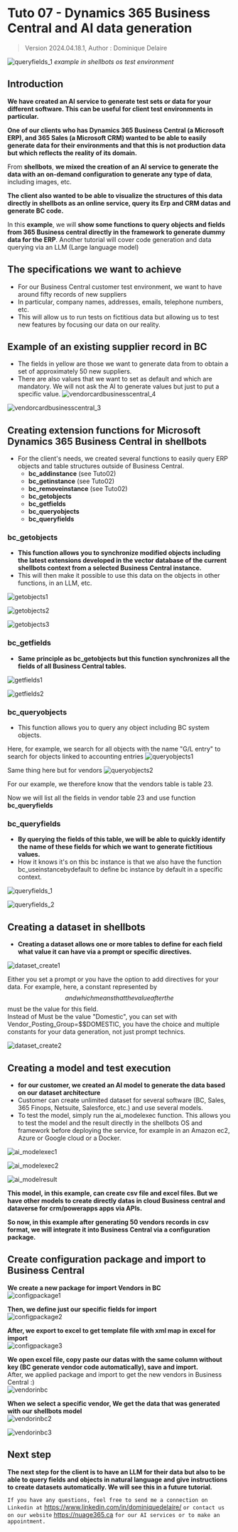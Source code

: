 # Tuto 07 - Dynamics 365 Business Central and AI data generation
> Version 2024.04.18.1, Author : Dominique Delaire

![queryfields_1](https://github.com/nuage365/Shellbots.ai/assets/102873102/a1ee4edf-7ed2-446e-903a-00555e8ecf0f)
*example in shellbots os test environment*

## Introduction
**We have created an AI service to generate test sets or data for your different software. This can be useful for client test environments in particular.**

**One of our clients who has Dynamics 365 Business Central (a Microsoft ERP), and 365 Sales (a Microsoft CRM) wanted to be able to easily generate data for their environments and that this is not production data but which reflects the reality of its domain.**   

From **shellbots**, **we mixed the creation of an AI service to generate the data with an on-demand configuration to generate any type of data**, including images, etc.

**The client also wanted to be able to visualize the structures of this data directly in shellbots as an online service, query its Erp and CRM datas and generate BC code.**

In this **example**, we will **show some functions to query objects and fields from 365 Business central directly in the framework to generate dummy data for the ERP**.
Another tutorial will cover code generation and data querying via an LLM (Large language model)

## The specifications we want to achieve 
* For our Business Central customer test environment, we want to have around fifty records of new suppliers
* In particular, company names, addresses, emails, telephone numbers, etc.
* This will allow us to run tests on fictitious data but allowing us to test new features by focusing our data on our reality.

## Example of an existing supplier record in BC
- The fields in yellow are those we want to generate data from to obtain a set of approximately 50 new suppliers.
- There are also values ​​that we want to set as default and which are mandatory. We will not ask the AI ​​to generate values ​​but just to put a specific value.
![vendorcardbusinesscentral_4](https://github.com/nuage365/Shellbots.ai/assets/102873102/a267e7cf-8900-4578-b95e-858f9dc3d3a8)

![vendorcardbusinesscentral_3](https://github.com/nuage365/Shellbots.ai/assets/102873102/88a17267-867d-41f3-868c-88cf27d93ca9)

## Creating extension functions for Microsoft Dynamics 365 Business Central in shellbots
- For the client's needs, we created several functions to easily query ERP objects and table structures outside of Business Central.
  - **bc_addinstance** (see Tuto02)
  - **bc_getinstance** (see Tuto02)
  - **bc_removeinstance** (see Tuto02)
  - **bc_getobjects**
  - **bc_getfields**
  - **bc_queryobjects**
  - **bc_queryfields**   
### bc_getobjects
- **This function allows you to synchronize modified objects including the latest extensions developed in the vector database of the current shellbots context from a selected Business Central instance.**
- This will then make it possible to use this data on the objects in other functions, in an LLM, etc.
  
![getobjects1](https://github.com/nuage365/Shellbots.ai/assets/102873102/1a66009d-f6d3-42e8-9168-cb3f7de1f8fe)

![getobjects2](https://github.com/nuage365/Shellbots.ai/assets/102873102/dbf660b7-2b7f-45e6-b98b-f03ead5b0146)

![getobjects3](https://github.com/nuage365/Shellbots.ai/assets/102873102/63abcf2b-27db-45b6-8583-feba581a5654)

### bc_getfields
- **Same principle as bc_getobjects but this function synchronizes all the fields of all Business Central tables.**

![getfields1](https://github.com/nuage365/Shellbots.ai/assets/102873102/cd10f67d-74f6-4fc0-bf35-61e4e1f6fa4b)

![getfields2](https://github.com/nuage365/Shellbots.ai/assets/102873102/a250f8c8-a88d-47e5-a8d3-8c6a08450545)

### bc_queryobjects
- This function allows you to query any object including BC system objects.
  
Here, for example, we search for all objects with the name "G/L entry" to search for objects linked to accounting entries
![queryobjects1](https://github.com/nuage365/Shellbots.ai/assets/102873102/6b364aec-3b87-4007-b22d-853c80be9d2f)

Same thing here but for vendors
![queryobjects2](https://github.com/nuage365/Shellbots.ai/assets/102873102/c9ee5bdd-fb2a-4cef-8abc-727d1eef4b6c)

For our example, we therefore know that the vendors table is table 23.

Now we will list all the fields in vendor table 23 and use function **bc_queryfields**

### bc_queryfields
- **By querying the fields of this table, we will be able to quickly identify the name of these fields for which we want to generate fictitious values.**
- How it knows it's on this bc instance is that we also have the function bc_useinstancebydefault to define bc instance by default in a specific context. 
  
![queryfields_1](https://github.com/nuage365/Shellbots.ai/assets/102873102/9c39fc83-b932-4b53-920d-50ecd49bc3e8)

![queryfields_2](https://github.com/nuage365/Shellbots.ai/assets/102873102/71a868da-3a2b-4161-97ed-378777ee7052)

## Creating a dataset in shellbots
- **Creating a dataset allows one or more tables to define for each field what value it can have via a prompt or specific directives.**
  
![dataset_create1](https://github.com/nuage365/Shellbots.ai/assets/102873102/aadc1bc5-7dd7-42b2-9f11-36e8a4d1eba7)

Either you set a prompt or you have the option to add directives for your data. For example, here, a constant represented by $$ and which means that the value after the $$ must be the value for this field.   
Instead of Must be the value "Domestic", you can set with Vendor_Posting_Group=$$DOMESTIC, you have the choice and multiple constants for your data generation, not just prompt technics.

![dataset_create2](https://github.com/nuage365/Shellbots.ai/assets/102873102/2717fc62-616c-4b80-9013-20739cf013ae)

## Creating a model and test execution
- **for our customer, we created an AI model to generate the data based on our dataset architecture**
- Customer can create unlimited dataset for several software (BC, Sales, 365 Finops, Netsuite, Salesforce, etc.) and use several models.
- To test the model, simply run the ai_modelexec function. This allows you to test the model and the result directly in the shellbots OS and framework before deploying the service, for example in an Amazon ec2, Azure or Google cloud or a Docker.

![ai_modelexec1](https://github.com/nuage365/Shellbots.ai/assets/102873102/ccbc2795-6126-47cc-a995-08637a6b9da7)


![ai_modelexec2](https://github.com/nuage365/Shellbots.ai/assets/102873102/22475741-d97c-461e-b768-f3c3baa48347)


![ai_modelresult](https://github.com/nuage365/Shellbots.ai/assets/102873102/5011187e-e382-4461-aa2e-9a6b2777d3f5)

**This model, in this example, can create csv file and excel files. But we have other models to create directly datas in cloud Business central and dataverse for crm/powerapps apps via APIs.**

**So now, in this example after generating 50 vendors records in csv format, we will integrate it into Business Central via a configuration package.**

## Create configuration package and import to Business Central
**We create a new package for import Vendors in BC**     
![configpackage1](https://github.com/nuage365/Shellbots.ai/assets/102873102/207d82d8-4956-48ab-8e1f-43fdb1c18dc7)

**Then, we define just our specific fields for import**   
![configpackage2](https://github.com/nuage365/Shellbots.ai/assets/102873102/0a7ab37a-f353-4fde-8f39-01c48dc9e9a1)

**After, we export to excel to get template file with xml map in excel for import**   
![configpackage3](https://github.com/nuage365/Shellbots.ai/assets/102873102/74680a67-54ca-4529-b71a-33a156142b2a)

**We open excel file, copy paste our datas with the same column without key (BC generate vendor code automatically), save and import.**   
After, we applied package and import to get the new vendors in Business Central :)   
![vendorinbc](https://github.com/nuage365/Shellbots.ai/assets/102873102/d5fc7f4f-9a9d-4942-afe0-22b1ac0f1acb)

**When we select a specific vendor, We get the data that was generated with our shellbots model**   
![vendorinbc2](https://github.com/nuage365/Shellbots.ai/assets/102873102/6f63fd0b-405a-41d1-abb2-acb8791b3bca)

![vendorinbc3](https://github.com/nuage365/Shellbots.ai/assets/102873102/a9ca73b2-fd5b-4ed4-a30a-ff2377a8898e)

## Next step
**The next step for the client is to have an LLM for their data but also to be able to query fields and objects in natural language and give instructions to create datasets automatically. We will see this in a future tutorial.**



`If you have any questions, feel free to send me a connection on Linkedin at` https://www.linkedin.com/in/dominiquedelaire/ `or contact us on our website` https://nuage365.ca `for our AI services or to make an appointment.`
